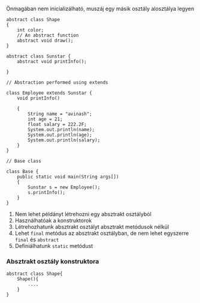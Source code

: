 
Önmagában nem inicializálható,  muszáj egy másik osztály alosztálya legyen

```
abstract class Shape   
{  
    int color;  
    // An abstract function  
    abstract void draw();  
}
```

```
abstract class Sunstar {
	abstract void printInfo();

}

// Abstraction performed using extends

class Employee extends Sunstar {
    void printInfo()

    {
        String name = "avinash";
        int age = 21;
		float salary = 222.2F;
		System.out.println(name);
        System.out.println(age);
        System.out.println(salary);
    }
}

// Base class

class Base {
    public static void main(String args[])
    {
        Sunstar s = new Employee();
        s.printInfo();
    }
}
```

1. Nem lehet példányt létrehozni egy absztrakt osztályból
2. Használhatóak a konstruktorok
3. Létrehozhatunk absztrakt osztályt absztrakt metódusok nélkül
4. Lehet `final` metódus az absztrakt osztályban, de nem lehet egyszerre `final` és `abstract`
5. Definiálhatunk `static` metódust


### Absztrakt osztály konstruktora
```
abstract class Shape{
	Shape(){
		....
	}
}
```